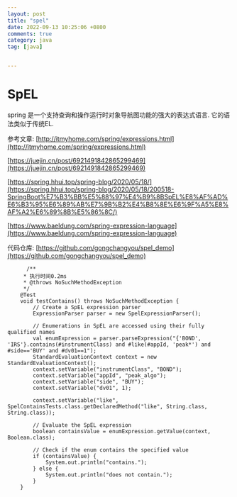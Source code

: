 ```yaml
---
layout: post
title: "spel"
date: 2022-09-13 10:25:06 +0800
comments: true
category: java
tag: [java]


---
```


# SpEL

spring 是一个支持查询和操作运行时对象导航图功能的强大的表达式语言. 它的语法类似于传统EL.



参考文章: [http://itmyhome.com/spring/expressions.html](http://itmyhome.com/spring/expressions.html)

[https://juejin.cn/post/6921491842865299469](https://juejin.cn/post/6921491842865299469)

[https://spring.hhui.top/spring-blog/2020/05/18/](https://spring.hhui.top/spring-blog/2020/05/18/200518-SpringBoot%E7%B3%BB%E5%88%97%E4%B9%8BSpEL%E8%AF%AD%E6%B3%95%E6%89%AB%E7%9B%B2%E4%B8%8E%E6%9F%A5%E8%AF%A2%E6%89%8B%E5%86%8C/)

[https://www.baeldung.com/spring-expression-language](https://www.baeldung.com/spring-expression-language)


代码仓库: [https://github.com/gongchangyou/spel_demo](https://github.com/gongchangyou/spel_demo)


```
	  /**
     * 执行时间0.2ms
     * @throws NoSuchMethodException
     */
    @Test
    void testContains() throws NoSuchMethodException {
        // Create a SpEL expression parser
        ExpressionParser parser = new SpelExpressionParser();

        // Enumerations in SpEL are accessed using their fully qualified names
        val enumExpression = parser.parseExpression("{'BOND', 'IRS'}.contains(#instrumentClass) and #like(#appId, 'peak*') and #side=='BUY' and #dv01==1");
        StandardEvaluationContext context = new StandardEvaluationContext();
        context.setVariable("instrumentClass", "BOND");
        context.setVariable("appId", "peak_algo");
        context.setVariable("side", "BUY");
        context.setVariable("dv01", 1);

        context.setVariable("like", SpelContainsTests.class.getDeclaredMethod("like", String.class, String.class));

        // Evaluate the SpEL expression
        boolean containsValue = enumExpression.getValue(context, Boolean.class);

        // Check if the enum contains the specified value
        if (containsValue) {
            System.out.println("contains.");
        } else {
            System.out.println("does not contain.");
        }
    }
```
